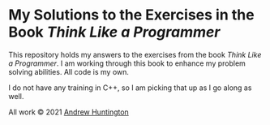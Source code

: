 # My Solutions to the Exercises in the Book *Think Like a Programmer*

This repository holds my answers to the exercises from the book *Think Like a Programmer*. I am working through this book to enhance my problem solving abilities. All code is my own.

I do not have any training in C++, so I am picking that up as I go along as well.

All work &copy; 2021 [Andrew Huntington](mailto:andrew.huntington@gmail.com)